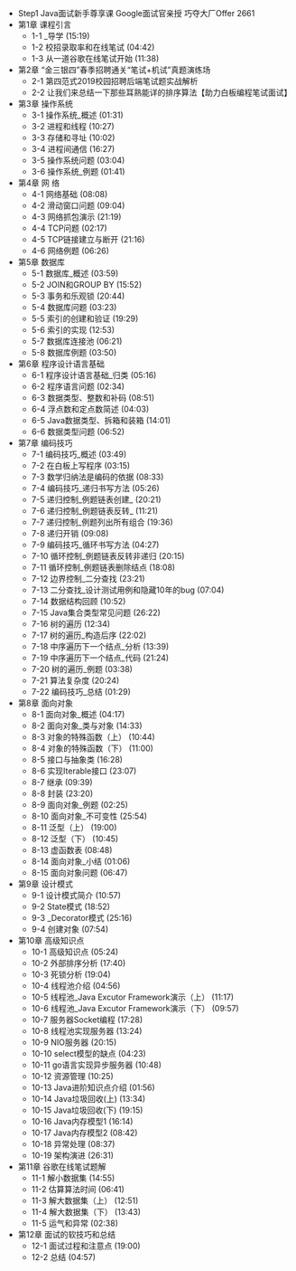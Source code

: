 - Step1 Java面试新手尊享课 Google面试官亲授 巧夺大厂Offer 2661
- 第1章 课程引言
	- 1-1 _导学  (15:19)
	- 1-2 校招录取率和在线笔试  (04:42)
	- 1-3 从一道谷歌在线笔试开始  (11:38)
- 第2章 “金三银四”春季招聘通关“笔试+机试”真题演练场
	- 2-1 第四范式2019校园招聘后端笔试题实战解析
	- 2-2 让我们来总结一下那些耳熟能详的排序算法【助力白板编程笔试面试】
- 第3章 操作系统
	- 3-1 操作系统_概述  (01:31)
	- 3-2 进程和线程  (10:27)
	- 3-3 存储和寻址  (10:02)
	- 3-4 进程间通信  (16:27)
	- 3-5 操作系统问题  (03:04)
	- 3-6 操作系统_例题  (01:41)
- 第4章 网 络
	- 4-1 网络基础  (08:08)
	- 4-2 滑动窗口问题  (09:04)
	- 4-3 网络抓包演示  (21:19)
	- 4-4 TCP问题  (02:17)
	- 4-5 TCP链接建立与断开  (21:16)
	- 4-6 网络例题  (06:26)
- 第5章 数据库
	- 5-1 数据库_概述  (03:59)
	- 5-2 JOIN和GROUP BY  (15:52)
	- 5-3 事务和乐观锁  (20:44)
	- 5-4 数据库问题  (03:23)
	- 5-5 索引的创建和验证  (19:29)
	- 5-6 索引的实现  (12:53)
	- 5-7 数据库连接池  (06:21)
	- 5-8 数据库例题  (03:50)
- 第6章 程序设计语言基础
	- 6-1 程序设计语言基础_归类  (05:16)
	- 6-2 程序语言问题  (02:34)
	- 6-3 数据类型、整数和补码  (08:51)
	- 6-4 浮点数和定点数简述  (04:03)
	- 6-5 Java数据类型、拆箱和装箱  (14:01)
	- 6-6 数据类型问题  (06:52)
- 第7章 编码技巧
	- 7-1 编码技巧_概述  (03:49)
	- 7-2 在白板上写程序  (03:15)
	- 7-3 数学归纳法是编码的依据  (08:33)
	- 7-4 编码技巧_递归书写方法  (05:26)
	- 7-5 递归控制_例题链表创建_  (20:21)
	- 7-6 递归控制_例题链表反转_  (11:21)
	- 7-7 递归控制_例题列出所有组合  (19:36)
	- 7-8 递归开销  (09:08)
	- 7-9 编码技巧_循环书写方法  (04:27)
	- 7-10 循环控制_例题链表反转非递归  (20:15)
	- 7-11 循环控制_例题链表删除结点  (18:08)
	- 7-12 边界控制_二分查找  (23:21)
	- 7-13 二分查找_设计测试用例和隐藏10年的bug  (07:04)
	- 7-14 数据结构回顾  (10:52)
	- 7-15 Java集合类型常见问题  (26:22)
	- 7-16 树的遍历  (12:34)
	- 7-17 树的遍历_构造后序  (22:02)
	- 7-18 中序遍历下一个结点_分析  (13:39)
	- 7-19 中序遍历下一个结点_代码  (21:24)
	- 7-20 树的遍历_例题  (03:38)
	- 7-21 算法复杂度  (20:24)
	- 7-22 编码技巧_总结  (01:29)
- 第8章 面向对象
	- 8-1 面向对象_概述  (04:17)
	- 8-2 面向对象_类与对象  (14:33)
	- 8-3 对象的特殊函数（上）  (10:44)
	- 8-4 对象的特殊函数（下）  (11:00)
	- 8-5 接口与抽象类  (16:28)
	- 8-6 实现Iterable接口  (23:07)
	- 8-7 继承  (09:39)
	- 8-8 封装  (23:20)
	- 8-9 面向对象_例题  (02:25)
	- 8-10 面向对象_不可变性  (25:54)
	- 8-11 泛型（上）  (19:00)
	- 8-12 泛型（下）  (10:45)
	- 8-13 虚函数表  (08:48)
	- 8-14 面向对象_小结  (01:06)
	- 8-15 面向对象问题  (06:47)
- 第9章 设计模式
	- 9-1 设计模式简介  (10:57)
	- 9-2 State模式  (18:52)
	- 9-3 _Decorator模式  (25:16)
	- 9-4 创建对象  (07:54)
- 第10章 高级知识点
	- 10-1 高级知识点  (05:24)
	- 10-2 外部排序分析  (17:40)
	- 10-3 死锁分析  (19:04)
	- 10-4 线程池介绍  (04:56)
	- 10-5 线程池_Java Excutor Framework演示（上）  (11:17)
	- 10-6 线程池_Java Excutor Framework演示（下）  (09:57)
	- 10-7 服务器Socket编程  (17:28)
	- 10-8 线程池实现服务器  (13:24)
	- 10-9 NIO服务器  (20:15)
	- 10-10 select模型的缺点  (04:23)
	- 10-11 go语言实现异步服务器  (10:48)
	- 10-12 资源管理  (10:25)
	- 10-13 Java进阶知识点介绍  (01:56)
	- 10-14 Java垃圾回收(上)  (13:34)
	- 10-15 Java垃圾回收(下)  (19:15)
	- 10-16 Java内存模型1  (16:14)
	- 10-17 Java内存模型2  (08:42)
	- 10-18 异常处理  (08:37)
	- 10-19 架构演进  (26:31)
- 第11章 谷歌在线笔试题解
	- 11-1 解小数据集  (14:55)
	- 11-2 估算算法时间  (06:41)
	- 11-3 解大数据集（上）  (12:51)
	- 11-4 解大数据集（下）  (13:43)
	- 11-5 运气和异常  (02:38)
- 第12章 面试的软技巧和总结
	- 12-1 面试过程和注意点  (19:00)
	- 12-2 总结  (04:57)